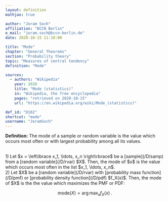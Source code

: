 ```yaml
---
layout: definition
mathjax: true

author: "Joram Soch"
affiliation: "BCCN Berlin"
e_mail: "joram.soch@bccn-berlin.de"
date: 2020-10-15 11:10:00

title: "Mode"
chapter: "General Theorems"
section: "Probability theory"
topic: "Measures of central tendency"
definition: "Mode"

sources:
  - authors: "Wikipedia"
    year: 2020
    title: "Mode (statistics)"
    in: "Wikipedia, the free encyclopedia"
    pages: "retrieved on 2020-10-15"
    url: "https://en.wikipedia.org/wiki/Mode_(statistics)"

def_id: "D102"
shortcut: "mode"
username: "JoramSoch"
---
```



**Definition:** The mode of a sample or random variable is the value which occurs most often or with largest probability among all its values.

<br>
1) Let $x = \left\lbrace x_1, \ldots, x_n \right\rbrace$ be a [sample](/D/samp) from a [random variable](/D/rvar) $X$. Then, the mode of $x$ is the value which occurs most often in the list $x_1, \ldots, x_n$.

<br>
2) Let $X$ be a [random variable](/D/rvar) with [probability mass function](/D/pmf) or [probability density function](/D/pdf) $f_X(x)$. Then, the mode of $X$ is the the value which maximizes the PMF or PDF:

$$ \label{eq:mode-rvar}
\mathrm{mode}(X) = \operatorname*{arg\,max}_x f_X(x) \; .
$$